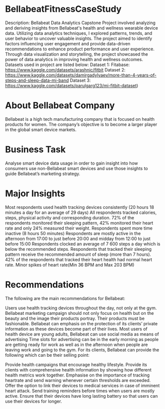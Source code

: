 # BellabeatFitnessCaseStudy
Description: Bellabeat Data Analytics Capstone Project involved analyzing and deriving insights from Bellabeat's health and wellness wearable device data. Utilizing data analytics techniques, I explored patterns, trends, and user behavior to uncover valuable insights. The project aimed to identify factors influencing user engagement and provide data-driven recommendations to enhance product performance and user experience. Through data visualization and storytelling, the project showcased the power of data analytics in improving health and wellness outcomes.
Datasets used in project are listed below:
Dataset 1: Fitabase: https://www.kaggle.com/datasets/arashnic/fitbit
Dataset 2: https://www.kaggle.com/datasets/damirgadylyaev/more-than-4-years-of-steps-and-sleep-data-mi-band
Dataset 3: https://www.kaggle.com/datasets/parulgarg123/mi-fitbit-dataset)


# About Bellabeat Company
Bellabeat is a high tech manufacturing company that is focused on health products for women. The company’s objective is to become a larger player in the global smart device markets.

# Business Task
Analyse smart device data usage in order to gain insight into how consumers use non-Bellabeat smart devices and use those insights to guide Bellabeat’s marketing strategy.

# Major Insights
Most respondents used health tracking devices consistently (20 hours 18 minutes a day for an average of 29 days)
All respondents tracked calories, steps, physical activity and corresponding duration.
72% of the respondents monitored their sleeping pattern, 42% monitored their heart rate and only 24% measured their weight.
Respondents spent more time inactive (8 hours 50 minutes)
Respondents are mostly active in the afternoon from 17:00 to just before 20:00 and midday from 12:00 to just before 15:00
Respondents clocked an average of 7 600 steps a day which is below the recommended steps.
Respondents that tracked their sleeping pattern receive the recommended amount of sleep (more than 7 hours).
42% of the respondents that tracked their heart health had normal heart rate. Minor spikes of heart rate(Min 36 BPM and Max 203 BPM)

# Recommendations
The following are the main recommendations for Bellabeat:

Users use health tracking devices throughout the day, not only at the gym. Bellabeat marketing campaign should not only focus on health but on the beauty and the image their products portray. Their products must be fashionable.
Bellabeat can emphasis on the protection of its clients’ private information as these devices become part of their lives.
Most users of health device are young adults, Bellabeat can use social media as means of advertising
Time slots for advertising can be in the early morning as people are getting ready for work as well as in the afternoon when people are leaving work and going to the gym.
For its clients, Bellabeat can provide the following which can be their selling point:

Provide health campaigns that encourage healthy lifestyle. Provide its clients with comprehensive health information by showing how different health metrics work together.
Emphasise on the importance of tracking heartrate and send warning whenever certain thresholds are exceeded. Offer the option to link their devices to medical services in case of imminent heart attack.
Send training reminders before times when users are mostly active.
Ensure that their devices have long lasting battery so that users can use their devices for longer.
